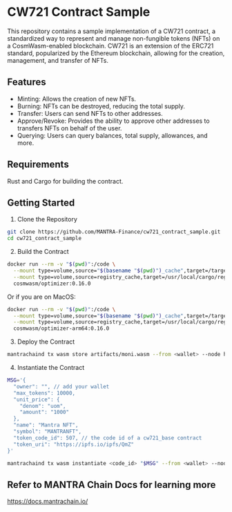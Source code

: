 # CW721 Contract Sample

This repository contains a sample implementation of a CW721 contract, a standardized way to represent and manage non-fungible 
tokens (NFTs) on a CosmWasm-enabled blockchain. CW721 is an extension of the ERC721 standard, popularized by the Ethereum blockchain,
allowing for the creation, management, and transfer of NFTs.

## Features
- Minting: Allows the creation of new NFTs.
- Burning: NFTs can be destroyed, reducing the total supply.
- Transfer: Users can send NFTs to other addresses.
- Approve/Revoke: Provides the ability to approve other addresses to transfers NFTs on behalf of the user.
- Querying: Users can query balances, total supply, allowances, and more.


## Requirements
Rust and Cargo for building the contract.

## Getting Started

1. Clone the Repository

```bash
git clone https://github.com/MANTRA-Finance/cw721_contract_sample.git
cd cw721_contract_sample
```

2. Build the Contract

```bash
docker run --rm -v "$(pwd)":/code \
  --mount type=volume,source="$(basename "$(pwd)")_cache",target=/target \
  --mount type=volume,source=registry_cache,target=/usr/local/cargo/registry \
  cosmwasm/optimizer:0.16.0
```

Or if you are on MacOS:

```bash
docker run --rm -v "$(pwd)":/code \
  --mount type=volume,source="$(basename "$(pwd)")_cache",target=/target \
  --mount type=volume,source=registry_cache,target=/usr/local/cargo/registry \
  cosmwasm/optimizer-arm64:0.16.0
```

3. Deploy the Contract

```bash
mantrachaind tx wasm store artifacts/moni.wasm --from <wallet> --node https://rpc.hongbai.mantrachain.io:443 --chain-id mantra-hongbai-1 --gas-prices 0.35uom --gas auto --gas-adjustment 1.4 -y --output json
```
4. Instantiate the Contract

```bash
MSG='{
  "owner": "", // add your wallet
  "max_tokens": 10000,
  "unit_price": {
    "denom": "uom",
    "amount": "1000"
  },
  "name": "Mantra NFT",
  "symbol": "MANTRANFT",
  "token_code_id": 507, // the code id of a cw721_base contract
  "token_uri": "https://ipfs.io/ipfs/QmZ"
}'

mantrachaind tx wasm instantiate <code_id> "$MSG" --from <wallet> --node https://rpc.hongbai.mantrachain.io:443 --chain-id mantra-hongbai-1 --label "MANTRACW721" --no-admin --gas-prices 0.35uom --gas auto --gas-adjustment 1.4 -y --output json

```

## Refer to MANTRA Chain Docs for learning more

https://docs.mantrachain.io/
